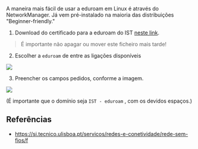 
A maneira mais fácil de usar a eduroam em Linux é através do NetworkManager. Já vem pré-instalado na maioria das distribuições "Beginner-friendly."

1. Download do certificado para a eduroam do IST [neste link](https://si.tecnico.ulisboa.pt/configuracoes/cacert.crt).
> É importante não apagar ou mover este ficheiro mais tarde!

2. Escolher a `eduroam` de entre as ligações disponíveis 

![](/assets/images/2021-11-30-18-09-26.png)

3. Preencher os campos pedidos, conforme a imagem. 

![](/assets/images/2021-11-30-18-19-30.png) 

(É importante que o domínio seja `IST - eduroam` , com os devidos espaços.)
    


## Referências
- https://si.tecnico.ulisboa.pt/servicos/redes-e-conetividade/rede-sem-fios/f